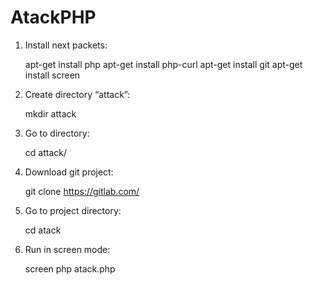# AtackPHP

1. Install next packets:

     apt-get install php
     apt-get install php-curl
     apt-get install git
     apt-get install screen

2. Create directory “attack”:

    mkdir attack

3. Go to directory:

    cd attack/

4. Download git project:

    git clone https://gitlab.com/

5. Go to project directory:

    cd atack

6. Run in screen mode:

    screen php atack.php
